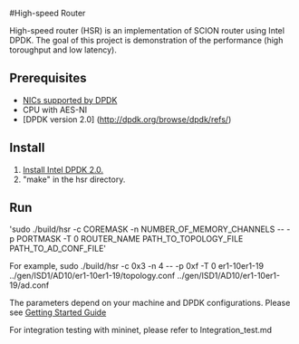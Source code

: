 #High-speed Router

High-speed router (HSR) is an implementation of SCION router using Intel DPDK.
The goal of this project is demonstration of the performance (high toroughput and low latency).

## Prerequisites
* [NICs supported by DPDK](http://dpdk.org/doc/nics)
* CPU with AES-NI
* [DPDK version 2.0] (http://dpdk.org/browse/dpdk/refs/)


## Install
1. [Install Intel DPDK 2.0.](http://dpdk.org/doc/guides/linux_gsg/index.html)
2. "make" in the hsr directory.

## Run
'sudo ./build/hsr -c COREMASK -n NUMBER_OF_MEMORY_CHANNELS -- -p PORTMASK -T 0 ROUTER_NAME PATH_TO_TOPOLOGY_FILE PATH_TO_AD_CONF_FILE'

For example,
sudo ./build/hsr -c 0x3 -n 4 -- -p 0xf -T 0 er1-10er1-19 ../gen/ISD1/AD10/er1-10er1-19/topology.conf ../gen/ISD1/AD10/er1-10er1-19/ad.conf

The parameters depend on your machine and DPDK configurations.
Please see [Getting Started Guide](http://dpdk.org/doc/guides-2.0/linux_gsg/index.html)

For integration testing with mininet, please refer to Integration_test.md
